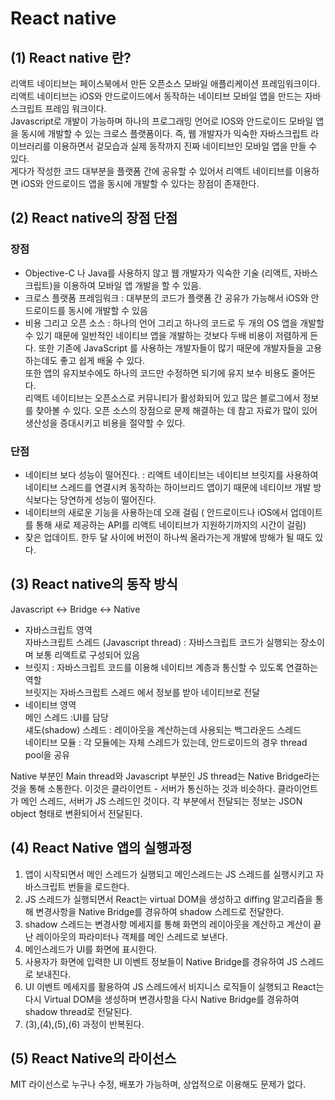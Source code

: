 # React native
## (1) React native 란?  
리액트 네이티브는 페이스북에서 만든 오픈소스 모바일 애플리케이션 프레임워크이다.  
리액트 네이티브는 iOS와 안드로이드에서 동작하는 네이티브 모바일 앱을 만드는 자바스크립트 프레임 워크이다.    
Javascript로 개발이 가능하며 하나의 프로그래밍 언어로 IOS와 안드로이드 모바일 앱을 동시에 개발할 수 있는 크로스 플랫폼이다. 
즉, 웹 개발자가 익숙한 자바스크립트 라이브러리를 이용하면서 겉모습과 실제 동작까지 진짜 네이티브인 모바일 앱을 만들 수 있다.   
게다가 작성한 코드 대부분을 플랫폼 간에 공유할 수 있어서 리액트 네이티브를 이용하면 iOS와 안드로이드 앱을 동시에 개발할 수 있다는 장점이 존재한다.

## (2) React native의 장점 단점
### 장점
* Objective-C 나 Java를 사용하지 않고 웹 개발자가 익숙한 기술 (리액트, 자바스크립트)을 이용하여 모바일 앱 개발을 할 수 있음.  
* 크로스 플랫폼 프레임워크 : 대부분의 코드가 플랫폼 간 공유가 가능해서 iOS와 안드로이드를 동시에 개발할 수 있음  
* 비용 그리고 오픈 소스 : 하나의 언어 그리고 하나의 코드로 두 개의 OS 앱을 개발할 수 있기 때문에 일반적인 네이티브 앱을 개발하는 것보다 두배 비용이 저렴하게 든다. 또한 기존에 JavaScript 를 사용하는 개발자들이 많기 때문에 개발자들을 고용하는데도 좋고 쉽게 배울 수 있다.  
또한 앱의 유지보수에도 하나의 코드만 수정하면 되기에 유지 보수 비용도 줄어든다.  
리액트 네이티브는 오픈소스로 커뮤니티가 활성화되어 있고 많은 블로그에서 정보를 찾아볼 수 있다. 오픈 소스의 장점으로 문제 해결하는 데 참고 자료가 많이 있어 생산성을 증대시키고 비용을 절약할 수 있다.  
### 단점
* 네이티브 보다 성능이 떨어진다. : 리액트 네이티브는 네이티브 브릿지를 사용하여 네이티브 스레드를 연결시켜 동작하는 하이브리드 앱이기 때문에 네티이브 개발 방식보다는 당연하게 성능이 떨어진다.
* 네이티브의 새로운 기능을 사용하는데 오래 걸림 ( 안드로이드나 iOS에서 업데이트를 통해 새로 제공하는 API를 리액트 네이티브가 지원하기까지의 시간이 걸림)
* 잦은 업데이트. 한두 달 사이에 버전이 하나씩 올라가는게 개발에 방해가 될 때도 있다.  

## (3) React native의 동작 방식
Javascript <-> Bridge <-> Native  
* 자바스크립트 영역  
자바스크립트 스레드 (Javascript thread) : 자바스크립트 코드가 실행되는 장소이며 보통 리액트로 구성되어 있음  
* 브릿지 : 자바스크립트 코드를 이용해 네이티브 계층과 통신할 수 있도록 연결하는 역할  
브릿지는 자바스크립트 스레드 에서 정보를 받아 네이티브로 전달  
* 네이티브 영역  
메인 스레드 :UI를 담당  
섀도(shadow) 스레드 : 레이아웃을 계산하는데 사용되는 백그라운드 스레드  
네이티브 모듈 : 각 모듈에는 자체 스레드가 있는데, 안드로이드의 경우 thread pool을 공유  

Native 부분인 Main thread와 Javascript 부분인 JS thread는 Native Bridge라는 것을 통해 소통한다.
이것은 클라이언트 - 서버가 통신하는 것과 비슷하다. 클라이언트가 메인 스레드, 서버가 JS 스레드인 것이다. 각 부분에서 전달되는 정보는 JSON object 형태로 변환되어서 전달된다.

## (4) React Native 앱의 실행과정
1. 앱이 시작되면서 메인 스레드가 실행되고 메인스레드는 JS 스레드를 실행시키고 자바스크립트 번들을 로드한다.
2. JS 스레드가 실행되면서 React는 virtual DOM을 생성하고 diffing 알고리즘을 통해 변경사항을 Native Bridge를 경유하여 shadow 스레드로 전달한다.
3. shadow 스레드는 변경사항 메세지를 통해 화면의 레이아웃을 계산하고 계산이 끝난 레이아웃의 파라미터나 객체를 메인 스레드로 보낸다.
4. 메인스레드가 UI를 화면에 표시한다.  
5. 사용자가 화면에 입력한 UI 이벤트 정보들이 Native Bridge를 경유하여 JS 스레드로 보내진다.  
6. UI 이벤트 메세지를 활용하여 JS 스레드에서 비지니스 로직들이 실행되고 React는 다시 Virtual DOM을 생성하며 변경사항을 다시 Native Bridge를 경유하여 shadow thread로 전달된다.
7. (3),(4),(5),(6) 과정이 반복된다.

## (5) React Native의 라이선스
MIT 라이선스로 누구나 수정, 배포가 가능하며, 상업적으로 이용해도 문제가 없다. 